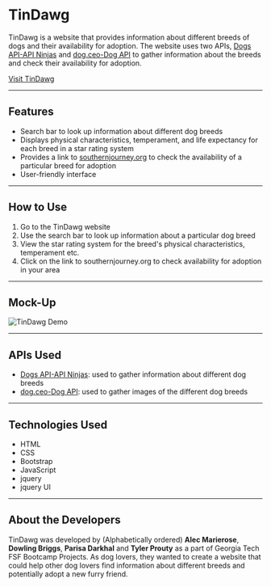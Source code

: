 # TinDawg

TinDawg is a website that provides information about different breeds of dogs and their availability for adoption. The website uses two APIs, [Dogs API-API Ninjas](https://api-ninjas.com/api/dogs) and [dog.ceo-Dog API](https://dog.ceo/dog-api/breeds-list) to gather information about the breeds and check their availability for adoption.

[Visit TinDawg](https://ddbriggs95.github.io/Project1/)

---

## Features

- Search bar to look up information about different dog breeds
- Displays physical characteristics, temperament, and life expectancy for each breed in a star rating system
- Provides a link to [southernjourney.org](https://www.southernjourney.org/adoptions) to check the availability of a particular breed for adoption
- User-friendly interface

---

## How to Use

1. Go to the TinDawg website
2. Use the search bar to look up information about a particular dog breed
3. View the star rating system for the breed's physical characteristics, temperament etc.
4. Click on the link to southernjourney.org to check availability for adoption in your area

---

## Mock-Up

![TinDawg Demo](./assets/ezgif.com-video-to-gif.gif)

---

## APIs Used

- [Dogs API-API Ninjas](https://api-ninjas.com/api/dogs): used to gather information about different dog breeds
- [dog.ceo-Dog API](https://dog.ceo/dog-api/breeds-list): used to gather images of the different dog breeds

---

## Technologies Used

- HTML
- CSS
- Bootstrap
- JavaScript
- jquery
- jquery UI

---

## About the Developers

TinDawg was developed by (Alphabetically ordered) **Alec Marierose**, **Dowling Briggs**, **Parisa Darkhal** and **Tyler Prouty** as a part of Georgia Tech FSF Bootcamp Projects. As dog lovers, they wanted to create a website that could help other dog lovers find information about different breeds and potentially adopt a new furry friend.
